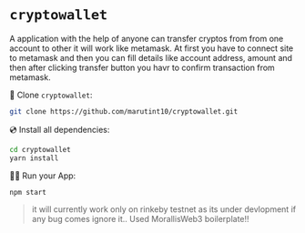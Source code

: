 # `cryptowallet`

A application with the help of anyone can transfer cryptos from from one account to other it will work like metamask. At first you have to connect site to metamask and then you can fill details like account address, amount and then after clicking transfer button you havr to confirm transaction from metamask.

📄 Clone `cryptowallet`:

```sh
git clone https://github.com/marutint10/cryptowallet.git
```

💿 Install all dependencies:

```sh
cd cryptowallet
yarn install
```

🚴‍♂️ Run your App:

```sh
npm start
```

> it will currently work only on rinkeby testnet as its under devlopment if any bug comes ignore it..
> Used MorallisWeb3 boilerplate!!
